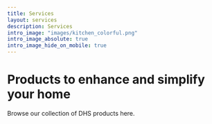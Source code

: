 ```yaml
---
title: Services
layout: services
description: Services
intro_image: "images/kitchen_colorful.png"
intro_image_absolute: true
intro_image_hide_on_mobile: true
---
```


# Products to enhance and simplify your home

Browse our collection of DHS products here.
